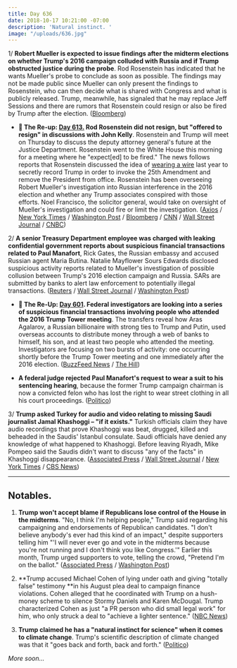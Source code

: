 ```yaml
---
title: Day 636
date: 2018-10-17 10:21:00 -07:00
description: 'Natural instinct. '
image: "/uploads/636.jpg"
---
```


1/ **Robert Mueller is expected to issue findings after the midterm elections on whether Trump's 2016 campaign colluded with Russia and if Trump obstructed justice during the probe**. Rod Rosenstein has indicated that he wants Mueller's probe to conclude as soon as possible. The findings may not be made public since Mueller can only present the findings to Rosenstein, who can then decide what is shared with Congress and what is publicly released. Trump, meanwhile, has signaled that he may replace Jeff Sessions and there are rumors that Rosenstein could resign or also be fired by Trump after the election. ([Bloomberg](https://www.bloomberg.com/news/articles/2018-10-17/mueller-said-ready-to-deliver-key-findings-in-his-trump-probe))

* **📌 The Re-up: [Day 613.](https://whatthefuckjusthappenedtoday.com/2018/09/24/day-613/#5-rod-rosenstein-did-not-resign-but) Rod Rosenstein did not resign, but "offered to resign" in discussions with John Kelly**. Rosenstein and Trump will meet on Thursday to discuss the deputy attorney general's future at the Justice Department. Rosenstein went to the White House this morning for a meeting where he "expect\[ed\] to be fired." The news follows reports that Rosenstein discussed the idea of [wearing a wire](https://whatthefuckjusthappenedtoday.com/#4-rod-rosenstein-raised-the-idea-of) last year to secretly record Trump in order to invoke the 25th Amendment and remove the President from office. Rosenstein has been overseeing Robert Mueller's investigation into Russian interference in the 2016 election and whether any Trump associates conspired with those efforts. Noel Francisco, the solicitor general, would take on oversight of Mueller's investigation and could fire or limit the investigation. ([Axios](https://www.axios.com/rod-rosenstein-resign-justice-department-trump-cf761f4c-fca3-4794-92d4-a56c9e32ff43.html) / [New York Times](https://www.nytimes.com/2018/09/24/us/politics/rod-rosenstein-justice-department-trump.html) / [Washington Post](https://www.washingtonpost.com/world/national-security/rod-rosenstein-who-had-been-overseeing-russia-probe-has-offered-to-resign/2018/09/24/d350477c-aad8-11e8-8a0c-70b618c98d3c_story.html) / [Bloomberg](https://www.bloomberg.com/news/articles/2018-09-24/rosenstein-said-to-resign-after-reports-he-mulled-taping-trump) / [CNN](https://www.cnn.com/2018/09/24/politics/rod-rosenstein/index.html) / [Wall Street Journal](https://www.wsj.com/articles/deputy-attorey-general-rod-rosenstein-expects-to-be-fired-monday-1537801806) / [CNBC](https://www.cnbc.com/2018/09/24/deputy-attorney-general-rod-rosenstein-is-reportedly-resigning.html))

2/ **A senior Treasury Department employee was charged with leaking confidential government reports about suspicious financial transactions related to Paul Manafort**, Rick Gates, the Russian embassy and accused Russian agent Maria Butina. Natalie Mayflower Sours Edwards disclosed suspicious activity reports related to Mueller's investigation of possible collusion between Trump's 2016 election campaign and Russia. SARs are submitted by banks to alert law enforcement to potentially illegal transactions. ([Reuters](https://www.reuters.com/article/us-trump-russia-leaks/u-s-treasury-official-charged-with-leaks-linked-to-russia-probe-idUSKCN1MR2JN?il=0) / [Wall Street Journal](https://www.wsj.com/articles/u-s-charges-treasury-adviser-with-leaking-suspicious-activity-reports-1539793225) / [Washington Post](https://www.washingtonpost.com/world/national-security/senior-treasury-employee-charged-with-leaking-documents-related-to-russia-probe/2018/10/17/74f67faa-d226-11e8-83d6-291fcead2ab1_story.html))

* **📌 The Re-Up: [Day 601](https://whatthefuckjusthappenedtoday.com/2018/09/12/day-601/#4-federal-investigators-are-looking). Federal investigators are looking into a series of suspicious financial transactions involving people who attended the 2016 Trump Tower meeting**. The transfers reveal how Aras Agalarov, a Russian billionaire with strong ties to Trump and Putin, used overseas accounts to distribute money through a web of banks to himself, his son, and at least two people who attended the meeting. Investigators are focusing on two bursts of activity: one occurring shortly before the Trump Tower meeting and one immediately after the 2016 election. ([BuzzFeed News](https://www.buzzfeednews.com/article/anthonycormier/trump-tower-meeting-suspicious-transactions-agalarov) / [The Hill](http://thehill.com/blogs/blog-briefing-room/news/406252-investigators-looking-at-suspicious-money-transfers-after-trump))

* **A federal judge rejected Paul Manafort's request to wear a suit to his sentencing hearing**, because the former Trump campaign chairman is now a convicted felon who has lost the right to wear street clothing in all his court proceedings. ([Politico](https://www.politico.com/story/2018/10/17/manafort-court-in-prison-clothing-910679))

3/ **Trump asked Turkey for audio and video relating to missing Saudi journalist Jamal Khashoggi – "if it exists."** Turkish officials claim they have audio recordings that prove Khashoggi was beat, drugged, killed and beheaded in the Saudis' Istanbul consulate. Saudi officials have denied any knowledge of what happened to Khashoggi. Before leaving Riyadh, Mike Pompeo said the Saudis didn't want to discuss "any of the facts" in Khashoggi disappearance. ([Associated Press](https://apnews.com/d5f682c3080b464ba58d092f80090042) / [Wall Street Journal](https://www.wsj.com/articles/pompeo-seeks-answers-amid-crisis-over-missing-saudi-journalist-1539690270) / [New York Times](https://www.nytimes.com/2018/10/17/world/europe/turkey-saudi-khashoggi-dismember.html) / [CBS News](https://www.cbsnews.com/news/saudi-missing-journalist-jamal-khashoggi-mike-pompeo-turkey-after-saudi-arabia/))

---

## Notables.

1. **Trump won't accept blame if Republicans lose control of the House in the midterms**. "No, I think I'm helping people," Trump said regarding his campaigning and endorsements of Republican candidates. "I don't believe anybody's ever had this kind of an impact," despite supporters telling him "'I will never ever go and vote in the midterms because you're not running and I don't think you like Congress.'" Earlier this month, Trump urged supporters to vote, telling the crowd, "Pretend I'm on the ballot." ([Associated Press](https://apnews.com/8f4baf7aaddc442dad0a726f3ebe7fff) / [Washington Post](https://www.washingtonpost.com/politics/trump-says-its-not-his-fault-if-republicans-lose-the-house/2018/10/16/6cbd4e06-d193-11e8-83d6-291fcead2ab1_story.html))

2. **Trump accused Michael Cohen of lying under oath and giving "totally false" testimony **in his August plea deal to campaign finance violations. Cohen alleged that he coordinated with Trump on a hush-money scheme to silence Stormy Daniels and Karen McDougal. Trump characterized Cohen as just "a PR person who did small legal work" for him, who only struck a deal to "achieve a lighter sentence." ([NBC News](https://www.nbcnews.com/politics/elections/trump-lashes-out-former-lawyer-cohen-lied-under-oath-was-n920951))

3. **Trump claimed he has a "natural instinct for science" when it comes to climate change**. Trump's scientific description of climate changed was that it "goes back and forth, back and forth." ([Politico](https://www.politico.com/story/2018/10/17/trump-instinct-climate-change-910004))

*More soon...*
